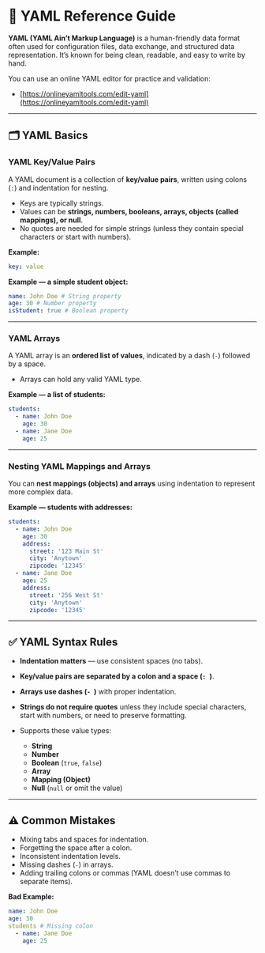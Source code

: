 # 📒 YAML Reference Guide

**YAML (YAML Ain’t Markup Language)** is a human-friendly data format often used for configuration files, data exchange, and structured data representation. It’s known for being clean, readable, and easy to write by hand.

You can use an online YAML editor for practice and validation:

- [https://onlineyamltools.com/edit-yaml](https://onlineyamltools.com/edit-yaml)

---

## 🗂 YAML Basics

### YAML Key/Value Pairs

A YAML document is a collection of **key/value pairs**, written using colons (`:`) and indentation for nesting.

- Keys are typically strings.
- Values can be **strings, numbers, booleans, arrays, objects (called mappings), or null**.
- No quotes are needed for simple strings (unless they contain special characters or start with numbers).

**Example:**

```yaml
key: value
```

**Example — a simple student object:**

```yaml
name: John Doe # String property
age: 30 # Number property
isStudent: true # Boolean property
```

---

### YAML Arrays

A YAML array is an **ordered list of values**, indicated by a dash (`-`) followed by a space.

- Arrays can hold any valid YAML type.

**Example — a list of students:**

```yaml
students:
  - name: John Doe
    age: 30
  - name: Jane Doe
    age: 25
```

---

### Nesting YAML Mappings and Arrays

You can **nest mappings (objects) and arrays** using indentation to represent more complex data.

**Example — students with addresses:**

```yaml
students:
  - name: John Doe
    age: 30
    address:
      street: '123 Main St'
      city: 'Anytown'
      zipcode: '12345'
  - name: Jane Doe
    age: 25
    address:
      street: '256 West St'
      city: 'Anytown'
      zipcode: '12345'
```

---

## ✅ YAML Syntax Rules

- **Indentation matters** — use consistent spaces (no tabs).
- **Key/value pairs are separated by a colon and a space (`: `)**.
- **Arrays use dashes (`- `)** with proper indentation.
- **Strings do not require quotes** unless they include special characters, start with numbers, or need to preserve formatting.
- Supports these value types:

  - **String**
  - **Number**
  - **Boolean** (`true`, `false`)
  - **Array**
  - **Mapping (Object)**
  - **Null** (`null` or omit the value)

---

## ⚠️ Common Mistakes

- Mixing tabs and spaces for indentation.
- Forgetting the space after a colon.
- Inconsistent indentation levels.
- Missing dashes (`-`) in arrays.
- Adding trailing colons or commas (YAML doesn’t use commas to separate items).

**Bad Example:**

```yaml
name: John Doe
age: 30
students # Missing colon
  - name: Jane Doe
    age: 25
```
